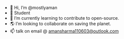 - 👋 Hi, I’m @mostlyaman
- :book: Student
- 🌱 I’m currently learning to contribute to open-source.
- 🌎 I’m looking to collaborate on saving the planet.
- 📫 talk on email @ amansharma110603@outlook.com

<!---
mostlyaman/mostlyaman is a ✨ special ✨ repository because its `README.md` (this file) appears on your GitHub profile.
You can click the Preview link to take a look at your changes.
--->
